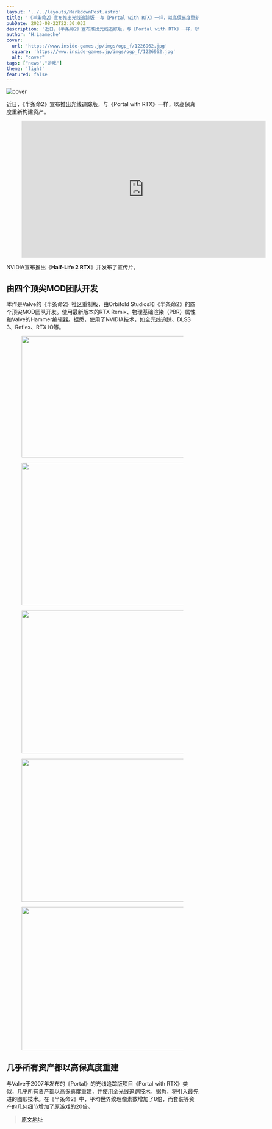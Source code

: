 ```yaml
---
layout: '../../layouts/MarkdownPost.astro'
title: '《半条命2》宣布推出光线追踪版——与《Portal with RTX》一样，以高保真度重新构建资产'
pubDate: 2023-08-22T22:30:03Z
description: '近日，《半条命2》宣布推出光线追踪版，与《Portal with RTX》一样，以高保真度重新构建资产。'
author: 'H.Laameche'
cover:
  url: 'https://www.inside-games.jp/imgs/ogp_f/1226962.jpg'
  square: 'https://www.inside-games.jp/imgs/ogp_f/1226962.jpg'
  alt: "cover"
tags: ["news","游戏"]
theme: 'light'
featured: false
---
```


![cover](https://www.inside-games.jp/imgs/ogp_f/1226962.jpg)

近日，《半条命2》宣布推出光线追踪版，与《Portal with RTX》一样，以高保真度重新构建资产。

<figure class="ctms-editor-youtube"><iframe src="https://www.youtube.com/embed/aM_gzfAMdNs?rel=0" width="640" height="360" max-width="100%" frameborder="0" allow="accelerometer; autoplay; encrypted-media; gyroscope; picture-in-picture" allowfullscreen=""></iframe></figure>
<p>NVIDIA宣布推出《<b>Half-Life 2 RTX</b>》并发布了宣传片。</p>
<h2>由四个顶尖MOD团队开发</h2>
<p>本作是Valve的《半条命2》社区重制版，由Orbifold Studios和《半条命2》的四个顶尖MOD团队开发。使用最新版本的RTX Remix、物理基础渲染（PBR）属性和Valve的Hammer编辑器。据悉，使用了NVIDIA技术，如全光线追踪、DLSS 3、Reflex、RTX IO等。</p>
<figure class="ctms-editor-image"><img src="https://www.inside-games.jp/imgs/zoom/1226967.jpg" class="inline-article-image" width="650" height="319"></figure>
<figure class="ctms-editor-image"><img src="https://www.inside-games.jp/imgs/zoom/1226968.jpg" class="inline-article-image" width="670" height="374"></figure>
<figure class="ctms-editor-image"><img src="https://www.inside-games.jp/imgs/zoom/1226969.jpg" class="inline-article-image" width="670" height="375"></figure>
<figure class="ctms-editor-image"><img src="https://www.inside-games.jp/imgs/zoom/1226970.jpg" class="inline-article-image" width="670" height="375"></figure>
<figure class="ctms-editor-image"><img src="https://www.inside-games.jp/imgs/zoom/1226971.jpg" class="inline-article-image" width="670" height="376"></figure>
<h2>几乎所有资产都以高保真度重建</h2>
<p>与Valve于2007年发布的《Portal》的光线追踪版项目《Portal with RTX》类似，几乎所有资产都以高保真度重建，并使用全光线追踪技术。据悉，将引入最先进的图形技术。在《半条命2》中，平均世界纹理像素数增加了8倍，而套装等资产的几何细节增加了原游戏的20倍。</p>

>[原文地址](https://www.inside-games.jp/article/2023/08/23/148026.html)  